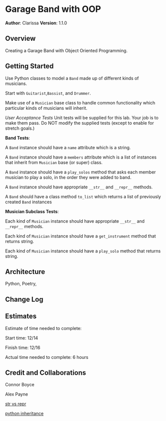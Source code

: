 # Garage Band with OOP

**Author**: Clarissa
**Version**: 1.1.0

## Overview
<!-- Provide a high level overview of what this application is and why you are building it, beyond the fact that it's an assignment for this class. (i.e. What's your problem domain?) -->

Creating a Garage Band with Object Oriented Programming.

## Getting Started
<!-- What are the steps that a user must take in order to build this app on their own machine and get it running? -->
Use Python classes to model a `Band` made up of different kinds of musicians.

Start with `Guitarist`,`Bassist`, and `Drummer`.

Make use of a `Musician` base class to handle common functionality which particular kinds of musicians will inherit.

*User Acceptance Tests*
Unit tests will be supplied for this lab. Your job is to make them pass. Do NOT modify the supplied tests (except to enable for stretch goals.)

**Band Tests**:

A `Band` instance should have a `name` attribute which is a string.

A `Band` instance should have a `members` attribute which is a list of instances that inherit from `Musician` base (or super) class.

A `Band` instance should have a `play_solos` method that asks each member musician to play a solo, in the order they were added to band.

A `Band` instance should have appropriate `__str__` and `__repr__` methods.

A `Band` should have a class method `to_list` which returns a list of previously created `Band` instances

**Musician Subclass Tests**:

Each kind of `Musician` instance should have appropriate `__str__` and `__repr__` methods.

Each kind of `Musician` instance should have a `get_instrument` method that returns string.

Each kind of `Musician` instance should have a `play_solo` method that returns string.

## Architecture
<!-- Provide a detailed description of the application design. What technologies (languages, libraries, etc) you're using, and any other relevant design information. -->
Python, Poetry,

## Change Log
<!-- Use this area to document the iterative changes made to your application as each feature is successfully implemented. Use time stamps. Here's an example:

01-01-2001 4:59pm - Application now has a fully-functional express server, with a GET route for the location resource. -->

## Estimates
<!-- See below -->
Estimate of time needed to complete:

Start time: 12/14

Finish time: 12/16

Actual time needed to complete: 6 hours

## Credit and Collaborations
<!-- Give credit (and a link) to other people or resources that helped you build this application. -->

Connor Boyce

Alex Payne

[str vs repr](https://www.geeksforgeeks.org/str-vs-repr-in-python/)

[python inheritance](https://www.w3schools.com/python/python_inheritance.asp)